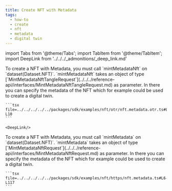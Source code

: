 ```yaml
---
title: Create NFT with Metadata
tags:
  - how-to
  - create
  - nft
  - metadata
  - digital twin
---
```

import Tabs from '@theme/Tabs';
import TabItem from '@theme/TabItem';
import DeepLink from '../../../_admonitions/_deep_link.md'

<Tabs>
  <TabItem value="otr" label="OTR">
    To create a NFT with Metadata, you must call `mintMetadataNft` on `dataset(Dataset.NFT)`. `mintMetadataNft` takes an object of type [`MintMetadataNftTangleRequest`](../../../reference-api/interfaces/MintMetadataNftTangleRequest.md) as parameter. In there you can specify the metadata of the NFT which for example could be used to create a digital twin.

    ```tsx file=../../../../../packages/sdk/examples/nft/otr/nft.metadata.otr.ts#L6-L10
    ```

    <DeepLink/>
  </TabItem>  
  <TabItem value="https" label="HTTPS">
    To create a NFT with Metadata, you must call `mintMetadata` on `dataset(Dataset.NFT)`. `mintMetadata` takes an object of type [`MintMetadataNftRequest`](../../../reference-api/interfaces/MintMetadataNftRequest.md) as parameter. In there you can specify the metadata of the NFT which for example could be used to create a digital twin.

    ```tsx file=../../../../../packages/sdk/examples/nft/https/nft.metadata.ts#L6-L117
    ```
  </TabItem>
</Tabs>
